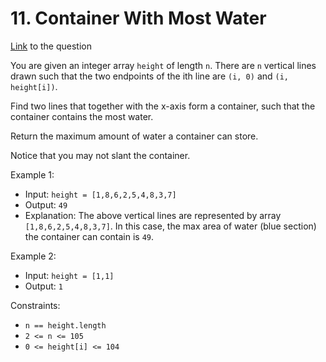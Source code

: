 # 11. Container With Most Water

[Link](https://leetcode.com/problems/container-with-most-water/description/) to the question

You are given an integer array `height` of length `n`. There are `n` vertical lines drawn such that the two endpoints of the ith line are `(i, 0)` and `(i, height[i])`.

Find two lines that together with the x-axis form a container, such that the container contains the most water.

Return the maximum amount of water a container can store.

Notice that you may not slant the container.

 

Example 1:

- Input: `height = [1,8,6,2,5,4,8,3,7]`
- Output: `49`
- Explanation: The above vertical lines are represented by array `[1,8,6,2,5,4,8,3,7]`. In this case, the max area of water (blue section) the container can contain is `49`.

Example 2:

- Input: `height = [1,1]`
- Output: `1`
 

Constraints:

- `n == height.length`
- `2 <= n <= 105`
- `0 <= height[i] <= 104`
